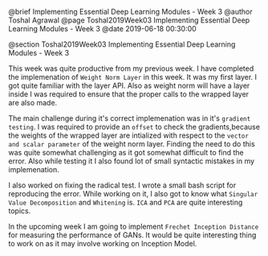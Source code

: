 @brief Implementing Essential Deep Learning Modules - Week 3
@author Toshal Agrawal
@page Toshal2019Week03 Implementing Essential Deep Learning Modules - Week 3
@date 2019-06-18 00:30:00

@section Toshal2019Week03 Implementing Essential Deep Learning Modules - Week 3

This week was quite productive from my previous week. I have completed the implemenation of `Weight Norm Layer` in this week. It was my first layer. I got quite familiar with the layer API. Also as weight norm will have a layer inside I was required to ensure that the proper calls to the wrapped layer are also made.

The main challenge during it's correct implemenation was in it's `gradient testing`. I was required to provide an `offset` to check the gradients,because the weights of the wrapped layer are intialized with respect to the `vector and scalar parameter` of the weight norm layer. Finding the need to do this was quite somewhat challenging as it got somewhat difficult to find the error. Also while testing it I also found lot of small syntactic mistakes in my implemenation.

I also worked on fixing the radical test. I wrote a small bash script for reproducing the error. While working on it, I also got to know what `Singular Value Decomposition` and `Whitening` is. `ICA` and `PCA` are quite interesting topics.

In the upcoming week I am going to implement `Frechet Inception Distance` for measuring the performance of GANs. It would be quite interesting thing to work on as it may involve working on Inception Model.
